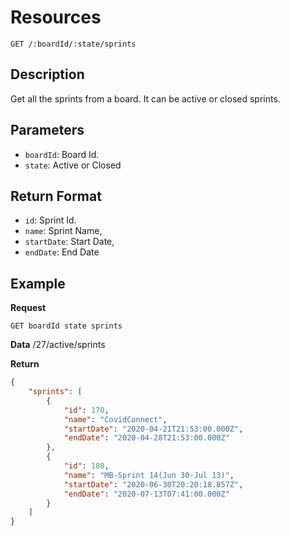 # Resources

    GET /:boardId/:state/sprints

## Description
Get all the sprints from a board. It can be active or closed sprints.

## Parameters

- `boardId`: Board Id.
- `state`: Active or Closed

## Return Format

- `id`: Sprint Id.
- `name`: Sprint Name,
- `startDate`: Start Date,
- `endDate`: End Date

## Example

**Request** 
    
    GET boardId state sprints

**Data**
    /27/active/sprints

**Return** 
```json
{
    "sprints": [
        {
            "id": 170,
            "name": "CovidConnect",
            "startDate": "2020-04-21T21:53:00.000Z",
            "endDate": "2020-04-28T21:53:00.000Z"
        },
        {
            "id": 180,
            "name": "MB-Sprint 14(Jun 30-Jul 13)",
            "startDate": "2020-06-30T20:20:18.857Z",
            "endDate": "2020-07-13T07:41:00.000Z"
        }
    ]
}
```
